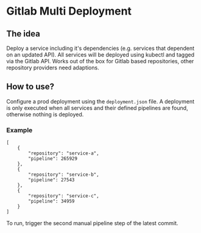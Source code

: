 # Gitlab Multi Deployment
## The idea
Deploy a service including it's dependencies (e.g. services that dependent on an updated API). All services will be deployed using kubectl and tagged via the Gitlab API.
Works out of the box for Gitlab based repositories, other repository providers need adaptions.

## How to use?
Configure a prod deployment using the `deployment.json` file. A deployment is only executed when all services and their defined pipelines are found, otherwise nothing is deployed.

### Example
```
[
    {
        "repository": "service-a",
        "pipeline": 265929
    },
    {
        "repository": "service-b",
        "pipeline": 27543
    },
    {
        "repository": "service-c",
        "pipeline": 34959
    }
]
```

To run, trigger the second manual pipeline step of the latest commit.
